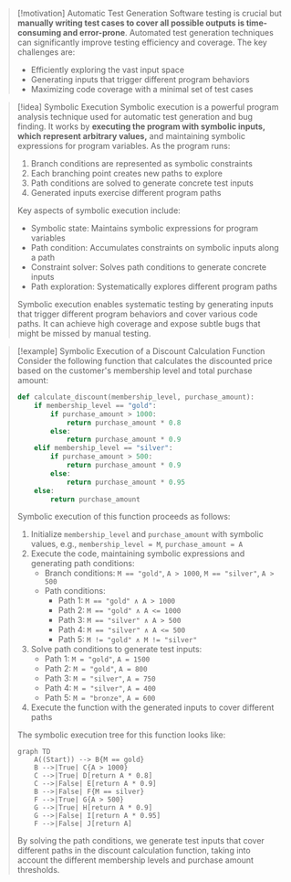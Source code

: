 > [!motivation] Automatic Test Generation
> Software testing is crucial but **manually writing test cases to cover all possible outputs is time-consuming and error-prone**. Automated test generation techniques can significantly improve testing efficiency and coverage. The key challenges are:
> - Efficiently exploring the vast input space 
> - Generating inputs that trigger different program behaviors
> - Maximizing code coverage with a minimal set of test cases

> [!idea] Symbolic Execution
> Symbolic execution is a powerful program analysis technique used for automatic test generation and bug finding. It works by **executing the program with symbolic inputs, which represent arbitrary values,** and maintaining symbolic expressions for program variables. As the program runs:
> 1. Branch conditions are represented as symbolic constraints
> 2. Each branching point creates new paths to explore
> 3. Path conditions are solved to generate concrete test inputs
> 4. Generated inputs exercise different program paths
>
> Key aspects of symbolic execution include:
> - Symbolic state: Maintains symbolic expressions for program variables
> - Path condition: Accumulates constraints on symbolic inputs along a path
> - Constraint solver: Solves path conditions to generate concrete inputs
> - Path exploration: Systematically explores different program paths
>
> Symbolic execution enables systematic testing by generating inputs that trigger different program behaviors and cover various code paths. It can achieve high coverage and expose subtle bugs that might be missed by manual testing.


> [!example] Symbolic Execution of a Discount Calculation Function
> Consider the following function that calculates the discounted price based on the customer's membership level and total purchase amount:
> ```python
> def calculate_discount(membership_level, purchase_amount):
>     if membership_level == "gold":
>         if purchase_amount > 1000:
>             return purchase_amount * 0.8
>         else:
>             return purchase_amount * 0.9
>     elif membership_level == "silver":
>         if purchase_amount > 500:
>             return purchase_amount * 0.9
>         else:
>             return purchase_amount * 0.95
>     else:
>         return purchase_amount
> ```
> Symbolic execution of this function proceeds as follows:
> 1. Initialize `membership_level` and `purchase_amount` with symbolic values, e.g., `membership_level = M`, `purchase_amount = A`
> 2. Execute the code, maintaining symbolic expressions and generating path conditions:
>    - Branch conditions: `M == "gold"`, `A > 1000`, `M == "silver"`, `A > 500`
>    - Path conditions:
>      - Path 1: `M == "gold" ∧ A > 1000`
>      - Path 2: `M == "gold" ∧ A <= 1000`
>      - Path 3: `M == "silver" ∧ A > 500`
>      - Path 4: `M == "silver" ∧ A <= 500`
>      - Path 5: `M != "gold" ∧ M != "silver"`
> 3. Solve path conditions to generate test inputs:
>    - Path 1: `M = "gold"`, `A = 1500`
>    - Path 2: `M = "gold"`, `A = 800`
>    - Path 3: `M = "silver"`, `A = 750`
>    - Path 4: `M = "silver"`, `A = 400`
>    - Path 5: `M = "bronze"`, `A = 600`
> 4. Execute the function with the generated inputs to cover different paths
>
> The symbolic execution tree for this function looks like:
> ```mermaid
> graph TD
>     A((Start)) --> B{M == gold}
>     B -->|True| C{A > 1000}
>     C -->|True| D[return A * 0.8]
>     C -->|False| E[return A * 0.9]
>     B -->|False| F{M == silver}
>     F -->|True| G{A > 500}
>     G -->|True| H[return A * 0.9]
>     G -->|False| I[return A * 0.95]
>     F -->|False| J[return A]
> ```
> By solving the path conditions, we generate test inputs that cover different paths in the discount calculation function, taking into account the different membership levels and purchase amount thresholds.

